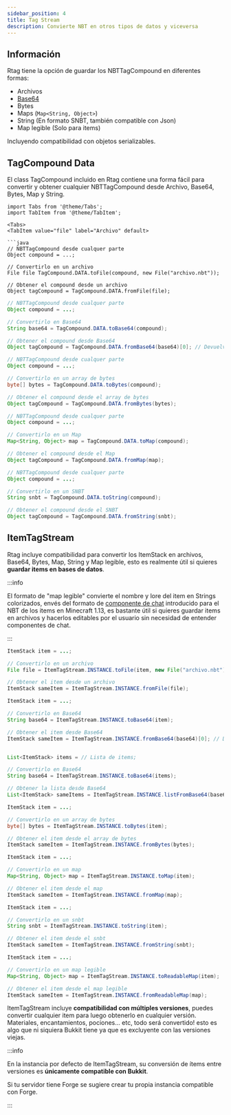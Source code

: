 ```yaml
---
sidebar_position: 4
title: Tag Stream
description: Convierte NBT en otros tipos de datos y viceversa
---
```


## Información

Rtag tiene la opción de guardar los NBTTagCompound en diferentes formas:

* Archivos
* [Base64](https://en.wikipedia.org/wiki/Base64)
* Bytes
* Maps (`Map<String, Object>`)
* String (En formato SNBT, también compatible con Json)
* Map legible (Solo para items)

Incluyendo compatibilidad con objetos serializables.

## TagCompound Data

El class TagCompound incluido en Rtag contiene una forma fácil para convertir y obtener cualquier NBTTagCompound desde Archivo, Base64, Bytes, Map y String.

```mdx-code-block
import Tabs from '@theme/Tabs';
import TabItem from '@theme/TabItem';

<Tabs>
<TabItem value="file" label="Archivo" default>

```java
// NBTTagCompound desde cualquer parte
Object compound = ...;

// Convertirlo en un archivo
File file TagCompound.DATA.toFile(compound, new File("archivo.nbt"));

// Obtener el compound desde un archivo
Object tagCompound = TagCompound.DATA.fromFile(file);
```

</TabItem>
<TabItem value="base64" label="Base64">

```java
// NBTTagCompound desde cualquer parte
Object compound = ...;

// Convertirlo en Base64
String base64 = TagCompound.DATA.toBase64(compound);

// Obtener el compound desde Base64
Object tagCompound = TagCompound.DATA.fromBase64(base64)[0]; // Devuelve un array
```

</TabItem>
<TabItem value="bytes" label="Bytes">

```java
// NBTTagCompound desde cualquer parte
Object compound = ...;

// Convertirlo en un array de bytes
byte[] bytes = TagCompound.DATA.toBytes(compound);

// Obtener el compound desde el array de bytes
Object tagCompound = TagCompound.DATA.fromBytes(bytes);
```

</TabItem>
<TabItem value="map" label="Map">

```java
// NBTTagCompound desde cualquer parte
Object compound = ...;

// Convertirlo en un Map
Map<String, Object> map = TagCompound.DATA.toMap(compound);

// Obtener el compound desde el Map
Object tagCompound = TagCompound.DATA.fromMap(map);
```

</TabItem>
<TabItem value="string" label="String">

```java
// NBTTagCompound desde cualquer parte
Object compound = ...;

// Convertirlo en un SNBT
String snbt = TagCompound.DATA.toString(compound);

// Obtener el compound desde el SNBT
Object tagCompound = TagCompound.DATA.fromString(snbt);
```

</TabItem>
</Tabs>

## ItemTagStream

Rtag incluye compatibilidad para convertir los ItemStack en archivos, Base64, Bytes, Map, String y Map legible, esto es realmente útil si quieres **guardar items en bases de datos**.

:::info

El formato de "map legible" convierte el nombre y lore del item en Strings colorizados, envés del formato de [componente de chat](../../feature/chat-component/) introducido para el NBT de los items en Minecraft 1.13, es bastante útil si quieres guardar items en archivos y hacerlos editables por el usuario sin necesidad de entender componentes de chat.

:::

<Tabs>
<TabItem value="file" label="Archivo" default>

```java
ItemStack item = ...;

// Convertirlo en un archivo
File file = ItemTagStream.INSTANCE.toFile(item, new File("archivo.nbt"));

// Obtener el item desde un archivo
ItemStack sameItem = ItemTagStream.INSTANCE.fromFile(file);
```

</TabItem>
<TabItem value="base64" label="Base64">

```java
ItemStack item = ...;

// Convertirlo en Base64
String base64 = ItemTagStream.INSTANCE.toBase64(item);

// Obtener el item desde Base64
ItemStack sameItem = ItemTagStream.INSTANCE.fromBase64(base64)[0]; // Devuelve un array


List<ItemStack> items = // Lista de items;

// Convertirlo en Base64
String base64 = ItemTagStream.INSTANCE.toBase64(items);

// Obtener la lista desde Base64
List<ItemStack> sameItems = ItemTagStream.INSTANCE.listFromBase64(base64);
```

</TabItem>
<TabItem value="bytes" label="Bytes">

```java
ItemStack item = ...;

// Convertirlo en un array de bytes
byte[] bytes = ItemTagStream.INSTANCE.toBytes(item);

// Obtener el item desde el array de bytes
ItemStack sameItem = ItemTagStream.INSTANCE.fromBytes(bytes);
```

</TabItem>
<TabItem value="map" label="Map">

```java
ItemStack item = ...;

// Convertirlo en un map
Map<String, Object> map = ItemTagStream.INSTANCE.toMap(item);

// Obtener el item desde el map
ItemStack sameItem = ItemTagStream.INSTANCE.fromMap(map);
```

</TabItem>
<TabItem value="string" label="String">

```java
ItemStack item = ...;

// Convertirlo en un snbt
String snbt = ItemTagStream.INSTANCE.toString(item);

// Obtener el item desde el snbt
ItemStack sameItem = ItemTagStream.INSTANCE.fromString(snbt);
```

</TabItem>
<TabItem value="readable" label="Legible">

```java
ItemStack item = ...;

// Convertirlo en un map legible
Map<String, Object> map = ItemTagStream.INSTANCE.toReadableMap(item);

// Obtener el item desde el map legible
ItemStack sameItem = ItemTagStream.INSTANCE.fromReadableMap(map);
```

</TabItem>
</Tabs>

ItemTagStream incluye **compatibilidad con múltiples versiones**, puedes convertir cualquier item para luego obtenerlo en cualquier versión. Materiales, encantamientos, pociones... etc, todo será convertido! esto es algo que ni siquiera Bukkit tiene ya que es excluyente con las versiones viejas.

:::info

En la instancia por defecto de ItemTagStream, su conversión de ítems entre versiones es **únicamente compatible con Bukkit**.

Si tu servidor tiene Forge se sugiere crear tu propia instancia compatible con Forge.

:::